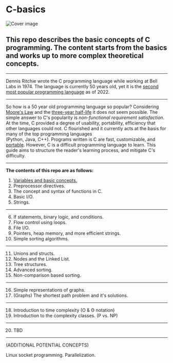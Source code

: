 # C-basics
![Cover image](https://github.com/nac294/C-basics/blob/main/images/cover.png)
## This repo describes the basic concepts of C programming. The content starts from the basics and works up to more complex theoretical concepts.
***
Dennis Ritchie wrote the C programming language while working at Bell Labs in 1974.
The language is currently 50 years old, yet it is the [second most popular programming language](https://statisticsanddata.org/data/the-most-popular-programming-languages-1965-2022-new-update/)
as of 2022.
***
So how is a 50 year old programming language so popular? Considering [Moore's Law](https://www.electrochem.org/moores-law-the-beginnings/) 
and the [three-year half-life](https://spectrum.ieee.org/an-engineering-career-only-a-young-persons-game)
it does not seem possible. The simple answer to C's popularity is *non-functional requirement satisfaction*. At the time, C provided a degree of usability, portability, efficiency that other languages could not. C flourished and it currently acts at the basis for many of the top programming languages   
(Python, Java, C++).
Programs written is C are fast, customizable, and [portable](https://developerexperience.io/articles/software-portability). However, C is a difficult programming language to learn. This guide aims to structure the reader's learning process, and mitigate C's difficulty.


*********************************************************************************************************

**The contents of this repo are as follows:**

1. [Variables and basic concepts.](https://github.com/nac294/C-basics/blob/main/modules/variables/variables.md)
2. Preprocessor directives.
3. The concept and syntax of functions in C.
4. Basic I/O.
5. Strings.
---------------------------------------------------------------
6. If statements, binary logic, and conditions.
7. Flow control using loops.
8. File I/O.
9. Pointers, heap memory, and more efficient strings.
10. Simple sorting algorithms.
---------------------------------------------------------------
11. Unions and structs.
12. Nodes and the Linked List.
13. Tree structures.
14. Advanced sorting.
15. Non-comparison based sorting.
---------------------------------------------------------------
16. Simple representations of graphs.
17. (Graphs) The shortest path problem and it's solutions.
---------------------------------------------------------------
18. Introduction to time complexity (O & Θ notation) 
19. Introduction to the complexity classes. (P vs. NP)
---------------------------------------------------------------
20. TBD
*********************************************************************************************************
(ADDITIONAL POTENTIAL CONCEPTS)

Linux socket programming.
Parallelization.

